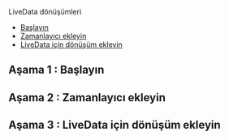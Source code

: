  <a name="1"></a>LiveData dönüşümleri

- [Başlayın](#a)
- [Zamanlayıcı ekleyin](#b)
- [LiveData için dönüşüm ekleyin](#c)

## <a name="a"></a>Aşama 1 : Başlayın
## <a name="b"></a>Aşama 2 : Zamanlayıcı ekleyin
## <a name="c"></a>Aşama 3 : LiveData için dönüşüm ekleyin
